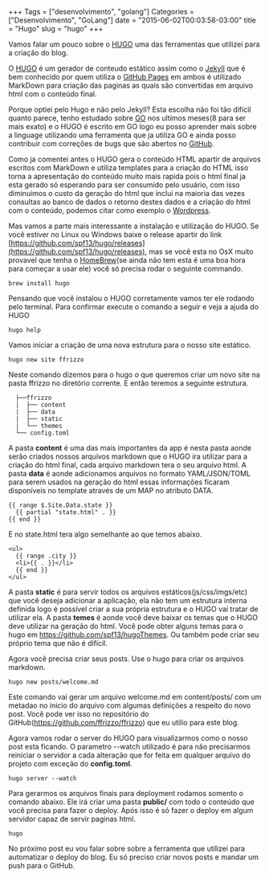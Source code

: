 +++
Tags = ["desenvolvimento", "golang"]
Categories = ["Desenvolvimento", "GoLang"]
date = "2015-06-02T00:03:58-03:00"
title = "Hugo"
slug = "hugo"
+++

Vamos falar um pouco sobre o [HUGO](http://hugo.spf13.com) uma das ferramentas que utilizei para a criação do blog.

O [HUGO](http://hugo.spf13.com) é um gerador de conteudo estático assim como o [Jekyll](http://jekyllrb.com) que é bem conhecido por quem utiliza o [GitHub Pages](https://pages.github.com) em ambos é utilizado MarkDown para criação das paginas as quais são convertidas em arquivo html com o conteúdo final.

Porque optiei pelo Hugo e não pelo Jekyll?
Esta escolha não foi tão difícil quanto parece, tenho estudado sobre [GO](http://golang.org) nos ultimos meses(8 para ser mais exato) e o HUGO é escrito em GO logo eu posso aprender mais sobre a linguage utilizando uma ferramenta que ja utiliza GO e ainda posso contribuir com correções de bugs que são abertos no [GitHub](http://github.com).

Como ja comentei antes o HUGO gera o conteúdo HTML apartir de arquivos escritos com MarkDown e utiliza templates para a criação do HTML isso torna a apresentação do conteúdo muito mais rapida pois o html final ja esta gerado só esperando para ser consumido pelo usuário, com isso diminuimos o custo da geração do html que inclui na maioria das vezes consultas ao banco de dados o retorno destes dados e a criação do html com o conteúdo, podemos citar como exemplo o [Wordpress](https://wordpress.com).

Mas vamos a parte mais interessante a instalação e utilização do HUGO.
Se você estiver no Linux ou Windows baixe o release apartir do link [https://github.com/spf13/hugo/releases](https://github.com/spf13/hugo/releases), mas se você esta no OsX muito provavel que tenha o [HomeBrew](http://brew.sh)(se ainda não tem esta é uma boa hora para começar a usar ele) você só precisa rodar o seguinte commando.

```
brew install hugo
```

Pensando que você instalou o HUGO corretamente vamos ter ele rodando pelo terminal. Para confirmar execute o comando a seguir e veja a ajuda do HUGO

```
hugo help
```

Vamos iniciar a criação de uma nova estrutura para o nosso site estático.

```
hugo new site ffrizzo
```

Neste comando dizemos para o hugo o que queremos criar um novo site na pasta ffrizzo no diretório corrente. E então teremos a seguinte estrutura.

```
  ├──ffrizzo
  |  ├── content
  |  ├── data
  |  ├── static
  |  └── themes
  └── config.toml
```

A pasta **content** é uma das mais importantes da app é nesta pasta aonde serão criados nossos arquivos markdown que o HUGO ira utilizar para a criação do html final, cada arquivo markdown tera o seu arquivo html. A pasta **data** é aonde adicionamos arquivos no formato YAML/JSON/TOML para serem usados na geração do html essas informações ficaram disponíveis no template através de um MAP no atributo DATA.

```
{{ range $.Site.Data.state }}
  {{ partial "state.html" . }}
{{ end }}
```
E no state.html tera algo semelhante ao que temos abaixo.

```
<ul>
  {{ range .city }}
  <li>{{ . }}</li>
  {{ end }}
</ul>
```

A pasta **static** é para servir todos os arquivos estáticos(js/css/imgs/etc) que você deseja adicionar a aplicação, ela não tem um estrutura interna definida logo é possível criar a sua própria estrutura e o HUGO vai tratar de utilizar ela. A pasta **temes** é aonde você deve baixar os temas que o HUGO deve utilizar na geração do html. Você pode obter alguns temas para o hugo em https://github.com/spf13/hugoThemes. Ou também pode criar seu próprio tema que não é difícil.

Agora você precisa criar seus posts. Use o hugo para criar os arquivos markdown.

```
hugo new posts/welcome.md
```

Este comando vai gerar um arquivo welcome.md em content/posts/ com um metadao no inicio do arquivo com algumas definições a respeito do novo post. Você pode ver isso no repositório do GitHub(https://github.com/ffrizzo/ffrizzo) que eu utilio para este blog.

Agora vamos rodar o server do HUGO para visualizarmos como o nosso post esta ficando. O parametro --watch utilizado é para não precisarmos reiniciar o servidor a cada alteração que for feita em qualquer arquivo do projeto com exceção do **config.toml**.

```
hugo server --watch
```

Para gerarmos os arquivos finais para deployment rodamos somento o comando abaixo. Ele irá criar uma pasta  **public/** com todo o conteúdo que você precisa para fazer o deploy. Após isso é só fazer o deploy em algum servidor capaz de servir paginas html.

```
hugo
```

No próximo post eu vou falar sobre sobre a ferramenta que utilizei para automatizar o deploy do blog.
Eu só preciso criar novos posts e mandar um push para o GitHub.
